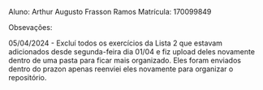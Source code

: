 Aluno: Arthur Augusto Frasson Ramos
Matrícula: 170099849

Obsevações:

05/04/2024 - Excluí todos os exercícios da Lista 2 que estavam adicionados desde segunda-feira dia 01/04 e fiz upload deles novamente dentro de uma pasta para ficar mais organizado.
Eles foram enviados dentro do prazon apenas reenviei eles novamente para organizar o repositório.
